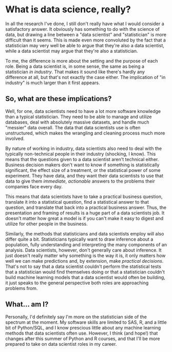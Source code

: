 # What is data science, really?

In all the research I've done, I still don't really have what I would consider a satisfactory answer. It obviously has something to do with the science of data, but drawing a line between a "data scientist" and "statistician" is more difficult than it seems. This is made even more convoluted by the fact that a statistician may very well be able to argue that they're also a data scientist, while a data scientist may argue that they're also a statistician.

To me, the difference is more about the setting and the purpose of each role. Being a data scientist is, in some sense, the same as being a statistician *in industry*. That makes it sound like there's hardly any difference at all, but that's not exactly the case either. The implication of "in industry" is much larger than it first appears.

##  So, what are these implications?

Well, for one, data scientists need to have a lot more software knowledge than a typical statistician. They need to be able to manage and utilize databases, deal with absolutely massive datasets, and handle much "messier" data overall. The data that data scientists use is often unstructured, which makes the wrangling and cleaning process much more involved.

By nature of working in industry, data scientists also need to deal with the typically non-technical people in their industry (shocking, I know). This means that the questions given to a data scientist aren't technical either. Business decision makers don't want to know if something is statistically significant, the effect size of a treatment, or the statistical power of some experiment. They have data, and they want their data scientists to use that data to give them _immediate, actionable_ answers to the problems their companies face every day.

This means that data scientists have to take a practical business question, translate it into a statistical question, find a statistical answer to that question, and translate that back into a practical business answer. Thus, the presentation and framing of results is a huge part of a data scientists job. It doesn't matter how great a model is if you can't make it easy to digest and utilize for other people in the business.

Similarly, the methods that statisticians and data scientists employ will also differ quite a bit. Statisticians typically want to draw inference about a population, fully understanding and interpreting the many components of an analysis. Data scientists, however, don't generally care about inference. It just doesn't really matter why something is the way it is, it only matters how well we can make predictions and, by extension, make _practical decisions_. That's not to say that a data scientist couldn't perform the statistical tests that a statistician would find themselves doing or that a statistician couldn't build machine learning models that a data scientist would often be building, it just speaks to the general perspective both roles are approaching problems from.

## What... am I?

Personally, I'd definitely say I'm more on the statistician side of the spectrum at the moment. My software skills are limited to SAS, R, and a little bit of Python/SQL, and I know prescious little about any machine learning methods that data scientists often use. However, I think (and hope!) that changes after this summer of Python and R courses, and that I'll be more prepared to take on data scientist roles in my career.
